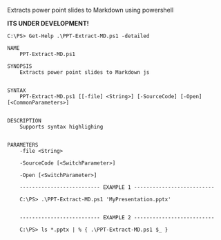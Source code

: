 Extracts power point slides to Markdown using powershell

**ITS UNDER DEVELOPMENT!**

	C:\PS> Get-Help .\PPT-Extract-MD.ps1 -detailed

	NAME
		PPT-Extract-MD.ps1

	SYNOPSIS
		Extracts power point slides to Markdown js


	SYNTAX
		PPT-Extract-MD.ps1 [[-file] <String>] [-SourceCode] [-Open] [<CommonParameters>]


	DESCRIPTION
		Supports syntax highlighing


	PARAMETERS
		-file <String>

		-SourceCode [<SwitchParameter>]

		-Open [<SwitchParameter>]

		-------------------------- EXAMPLE 1 --------------------------

		C:\PS> .\PPT-Extract-MD.ps1 'MyPresentation.pptx'


		-------------------------- EXAMPLE 2 --------------------------

		C:\PS> ls *.pptx | % { .\PPT-Extract-MD.ps1 $_ }